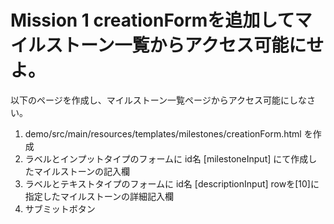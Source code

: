 # Mission 1 creationFormを追加してマイルストーン一覧からアクセス可能にせよ。

以下のページを作成し、マイルストーン一覧ページからアクセス可能にしなさい。
1. demo/src/main/resources/templates/milestones/creationForm.html を作成
2. ラベルとインプットタイプのフォームに id名 [milestoneInput] にて作成したマイルストーンの記入欄
3. ラベルとテキストタイプのフォームに id名 [descriptionInput] rowを[10]に指定したマイルストーンの詳細記入欄
4. サブミットボタン
